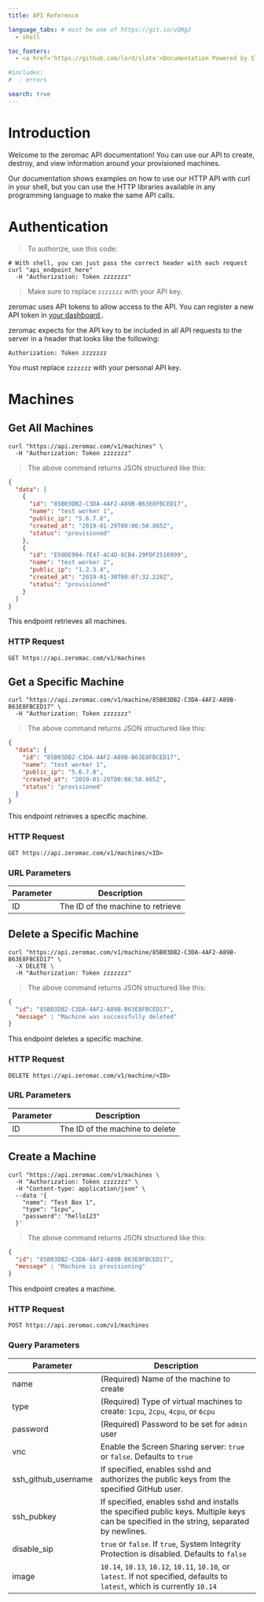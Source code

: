 ```yaml
---
title: API Reference

language_tabs: # must be one of https://git.io/vQNgJ
  - shell

toc_footers:
  - <a href='https://github.com/lord/slate'>Documentation Powered by Slate</a>

#includes:
#  - errors

search: true
---
```


# Introduction

Welcome to the zeromac API documentation! You can use our API to create, destroy, and view information around your provisioned machines.

Our documentation shows examples on how to use our HTTP API with curl in your shell, but you can use the HTTP libraries available in any programming language to make the same API calls.

# Authentication

> To authorize, use this code:

```shell
# With shell, you can just pass the correct header with each request
curl "api_endpoint_here"
  -H "Authorization: Token zzzzzzz"
```

> Make sure to replace `zzzzzzz` with your API key.

zeromac uses API tokens to allow access to the API. You can register a new API token in [your dashboard ](https://zeromac.com/api).

zeromac expects for the API key to be included in all API requests to the server in a header that looks like the following:

`Authorization: Token zzzzzzz`

<aside class="notice">
You must replace <code>zzzzzzz</code> with your personal API key.
</aside>

# Machines

## Get All Machines

```shell
curl "https://api.zeromac.com/v1/machines" \
  -H "Authorization: Token zzzzzzz"
```

> The above command returns JSON structured like this:

```json
{
  "data": [
    {
      "id": "85B03DB2-C3DA-4AF2-A89B-B63E8FBCED17",
      "name": "test worker 1",
      "public_ip": "5.6.7.8",
      "created_at": "2019-01-29T00:06:50.865Z",
      "status": "provisioned"
    },
    {
      "id": "E50DE994-7E47-4C4D-8CB4-29FDF2516999",
      "name": "test worker 2",
      "public_ip": "1.2.3.4",
      "created_at": "2019-01-30T00:07:32.228Z",
      "status": "provisioned"
    }
  ]
}
```

This endpoint retrieves all machines.

### HTTP Request

`GET https://api.zeromac.com/v1/machines`

## Get a Specific Machine

```shell
curl "https://api.zeromac.com/v1/machine/85B03DB2-C3DA-4AF2-A89B-B63E8FBCED17" \
  -H "Authorization: Token zzzzzzz"
```

> The above command returns JSON structured like this:

```json
{
  "data": {
    "id": "85B03DB2-C3DA-4AF2-A89B-B63E8FBCED17",
    "name": "test worker 1",
    "public_ip": "5.6.7.8",
    "created_at": "2019-01-29T00:06:50.865Z",
    "status": "provisioned"
  }
}
```

This endpoint retrieves a specific machine.

### HTTP Request

`GET https://api.zeromac.com/v1/machines/<ID>`

### URL Parameters

Parameter | Description
--------- | -----------
ID | The ID of the machine to retrieve

## Delete a Specific Machine

```shell
curl "https://api.zeromac.com/v1/machine/85B03DB2-C3DA-4AF2-A89B-B63E8FBCED17" \
  -X DELETE \
  -H "Authorization: Token zzzzzzz"
```

> The above command returns JSON structured like this:

```json
{
  "id": "85B03DB2-C3DA-4AF2-A89B-B63E8FBCED17",
  "message" : "Machine was successfully deleted"
}
```

This endpoint deletes a specific machine.

### HTTP Request

`DELETE https://api.zeromac.com/v1/machine/<ID>`

### URL Parameters

Parameter | Description
--------- | -----------
ID | The ID of the machine to delete


## Create a Machine

```shell
curl "https://api.zeromac.com/v1/machines \
  -H "Authorization: Token zzzzzzz" \
  -H "Content-type: application/json" \
  --data '{
    "name": "Test Box 1",
    "type": "1cpu",
    "password": "hello123"
  }'

```

> The above command returns JSON structured like this:

```json
{
  "id": "85B03DB2-C3DA-4AF2-A89B-B63E8FBCED17",
  "message" : "Machine is provisioning"
}
```

This endpoint creates a machine.

### HTTP Request

`POST https://api.zeromac.com/v1/machines`

### Query Parameters

Parameter | Description
--------- | -----------
name | (Required) Name of the machine to create
type | (Required) Type of virtual machines to create: `1cpu`, `2cpu`, `4cpu`, or `6cpu`
password | (Required) Password to be set for `admin` user
vnc | Enable the Screen Sharing server: `true` or `false`. Defaults to `true`
ssh_github_username | If specified, enables sshd and authorizes the public keys from the specified GitHub user.
ssh_pubkey | If specified, enables sshd and installs the specified public keys. Multiple keys can be specified in the string, separated by newlines.
disable_sip | `true` or `false`. If `true`, System Integrity Protection is disabled. Defaults to `false`
image |  `10.14`, `10.13`, `10.12`, `10.11`, `10.10`, or `latest`. If not specified, defaults to `latest`, which is currently `10.14`
